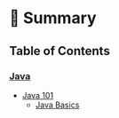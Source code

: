# 📑 Summary

## Table of Contents

### [Java](Java)
  - [Java 101](Java/101)
    - [Java Basics](Java/101/01_Java_basic.md)
